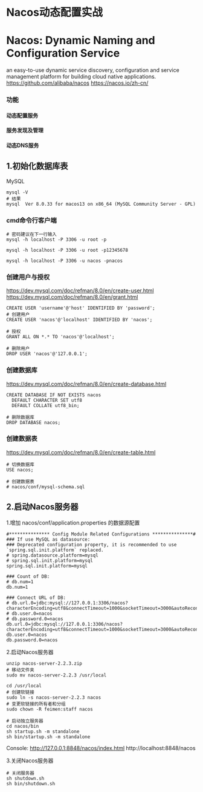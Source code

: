 

Nacos动态配置实战
======

# Nacos: Dynamic Naming and Configuration Service
an easy-to-use dynamic service discovery, configuration and service management platform for building cloud native applications.
https://github.com/alibaba/nacos
https://nacos.io/zh-cn/

### 功能
#### 动态配置服务
#### 服务发现及管理
#### 动态DNS服务


## 1.初始化数据库表
MySQL
```shell
mysql -V
# 结果
mysql  Ver 8.0.33 for macos13 on x86_64 (MySQL Community Server - GPL)

```

### cmd命令行客户端
```shell
# 密码建议在下一行输入
mysql -h localhost -P 3306 -u root -p

mysql -h localhost -P 3306 -u root -p12345678

mysql -h localhost -P 3306 -u nacos -pnacos

```

### 创建用户与授权
https://dev.mysql.com/doc/refman/8.0/en/create-user.html
https://dev.mysql.com/doc/refman/8.0/en/grant.html
```shell
CREATE USER 'username'@'host' IDENTIFIED BY 'password';
# 创建用户
CREATE USER 'nacos'@'localhost' IDENTIFIED BY 'nacos';

# 授权
GRANT ALL ON *.* TO 'nacos'@'localhost';

# 删除用户
DROP USER 'nacos'@'127.0.0.1';

```

### 创建数据库
https://dev.mysql.com/doc/refman/8.0/en/create-database.html
```shell
CREATE DATABASE IF NOT EXISTS nacos
  DEFAULT CHARACTER SET utf8
  DEFAULT COLLATE utf8_bin;

# 删除数据库
DROP DATABASE nacos;

```

### 创建数据表
https://dev.mysql.com/doc/refman/8.0/en/create-table.html
```shell
# 切换数据库
USE nacos;

# 创建数据表
# nacos/conf/mysql-schema.sql

```


## 2.启动Nacos服务器
1.增加 nacos/conf/application.properties 的数据源配置
```properties
#*************** Config Module Related Configurations ***************#
### If use MySQL as datasource:
### Deprecated configuration property, it is recommended to use `spring.sql.init.platform` replaced.
# spring.datasource.platform=mysql
# spring.sql.init.platform=mysql
spring.sql.init.platform=mysql

### Count of DB:
# db.num=1
db.num=1

### Connect URL of DB:
# db.url.0=jdbc:mysql://127.0.0.1:3306/nacos?characterEncoding=utf8&connectTimeout=1000&socketTimeout=3000&autoReconnect=true&useUnicode=true&useSSL=false&serverTimezone=UTC
# db.user.0=nacos
# db.password.0=nacos
db.url.0=jdbc:mysql://127.0.0.1:3306/nacos?characterEncoding=utf8&connectTimeout=1000&socketTimeout=3000&autoReconnect=true&useUnicode=true&useSSL=false&serverTimezone=UTC
db.user.0=nacos
db.password.0=nacos

```

2.启动Nacos服务器
```shell
unzip nacos-server-2.2.3.zip
# 移动文件夹
sudo mv nacos-server-2.2.3 /usr/local

cd /usr/local
# 创建软链接
sudo ln -s nacos-server-2.2.3 nacos
# 变更软链接的所有者和分组
sudo chown -R feimen:staff nacos

# 启动独立服务器
cd nacos/bin
sh startup.sh -m standalone
sh bin/startup.sh -m standalone

```

Console: http://127.0.0.1:8848/nacos/index.html
http://localhost:8848/nacos


3.关闭Nacos服务器
```shell
# 关闭服务器
sh shutdown.sh
sh bin/shutdown.sh

```

